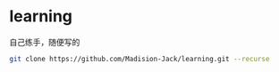 # learning

自己练手，随便写的

``` bash
git clone https://github.com/Madision-Jack/learning.git --recurse
```
